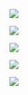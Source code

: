 ![](http://github-profile-summary-cards.vercel.app/api/cards/profile-details?username=dhcpack&theme=default)

![](http://github-profile-summary-cards.vercel.app/api/cards/repos-per-language?username=dhcpack&theme=default)

![](http://github-profile-summary-cards.vercel.app/api/cards/most-commit-language?username=dhcpack&theme=default)

![](http://github-profile-summary-cards.vercel.app/api/cards/stats?username=dhcpack&theme=default)

![](http://github-profile-summary-cards.vercel.app/api/cards/productive-time?username=dhcpack&theme=default&utcOffset=8)